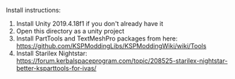 Install instructions:

1. Install Unity 2019.4.18f1 if you don't already have it
2. Open this directory as a unity project
3. Install PartTools and TextMeshPro packages from here: https://github.com/KSPModdingLibs/KSPModdingWiki/wiki/Tools
4. Install Starilex Nightstar: https://forum.kerbalspaceprogram.com/topic/208525-starilex-nightstar-better-ksparttools-for-ivas/
